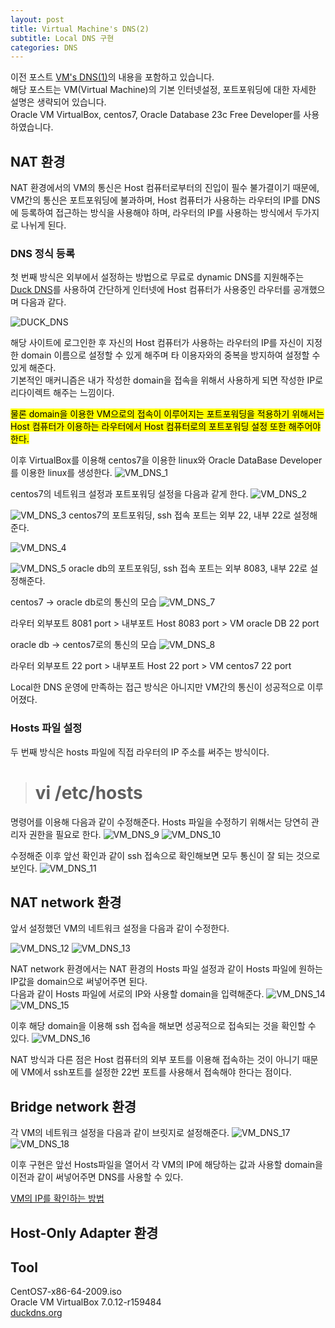 ```yaml
---
layout: post
title: Virtual Machine's DNS(2)
subtitle: Local DNS 구현
categories: DNS
---
```


이전 포스트 <a href="/dns/2023/10/31/DNS-VM-01.html">VM's DNS(1)</a>의 내용을 포함하고 있습니다.<br>
해당 포스트는 VM(Virtual Machine)의 기본 인터넷설정, 포트포워딩에 대한 자세한 설명은 생략되어 있습니다.<br>
Oracle VM VirtualBox, centos7, Oracle Database 23c Free Developer를 사용하였습니다.

## NAT 환경

NAT 환경에서의 VM의 통신은 Host 컴퓨터로부터의 진입이 필수 불가결이기 때문에, VM간의 통신은 포트포워딩에 불과하며, Host 컴퓨터가 사용하는 라우터의 IP를 DNS에 등록하여 접근하는 방식을 사용해야 하며, 라우터의 IP를 사용하는 방식에서 두가지로 나뉘게 된다.

### DNS 정식 등록
첫 번째 방식은 외부에서 설정하는 방법으로 무료로 dynamic DNS를 지원해주는 <a href="https://www.duckdns.org/">Duck DNS</a>를 사용하여 간단하게 인터넷에 Host 컴퓨터가 사용중인 라우터를 공개했으며 다음과 같다.

![DUCK_DNS](/assets/images/posts/DNS/vm_nat_6.png)

해당 사이트에 로그인한 후 자신의 Host 컴퓨터가 사용하는 라우터의 IP를 자신이 지정한 domain 이름으로 설정할 수 있게 해주며 타 이용자와의 중복을 방지하여 설정할 수 있게 해준다.<br>
기본적인 매커니즘은 내가 작성한 domain을 접속을 위해서 사용하게 되면 작성한 IP로 리다이렉트 해주는 느낌이다. 

<mark>물론 domain을 이용한 VM으로의 접속이 이루어지는 포트포워딩을 적용하기 위해서는 Host 컴퓨터가 이용하는 라우터에서 Host 컴퓨터로의 포트포워딩 설정 또한 해주어야한다.</mark>

이후 VirtualBox를 이용해 centos7을 이용한 linux와 Oracle DataBase Developer를 이용한 linux를 생성한다.
![VM_DNS_1](/assets/images/posts/DNS/vm_nat_1.png)

centos7의 네트워크 설정과 포트포워딩 설정을 다음과 같게 한다.
![VM_DNS_2](/assets/images/posts/DNS/vm_nat_2.png)

![VM_DNS_3](/assets/images/posts/DNS/vm_nat_3.png)
centos7의 포트포워딩, ssh 접속 포트는 외부 22, 내부 22로 설정해준다.


![VM_DNS_4](/assets/images/posts/DNS/vm_nat_4.png)

![VM_DNS_5](/assets/images/posts/DNS/vm_nat_5.png)
oracle db의 포트포워딩, ssh 접속 포트는 외부 8083, 내부 22로 설정해준다.

centos7 -> oracle db로의 통신의 모습
![VM_DNS_7](/assets/images/posts/DNS/vm_nat_7.png)

라우터 외부포트 8081 port > 내부포트 Host 8083 port > VM oracle DB 22 port

oracle db -> centos7로의 통신의 모습
![VM_DNS_8](/assets/images/posts/DNS/vm_nat_8.png)

라우터 외부포트 22 port > 내부포트 Host 22 port > VM centos7 22 port

Local한 DNS 운영에 만족하는 접근 방식은 아니지만 VM간의 통신이 성공적으로 이루어졌다.

### Hosts 파일 설정
두 번째 방식은 hosts 파일에 직접 라우터의 IP 주소를 써주는 방식이다.

># vi /etc/hosts

명령어를 이용해 다음과 같이 수정해준다. Hosts 파일을 수정하기 위해서는 당연히 관리자 권한을 필요로 한다.
![VM_DNS_9](/assets/images/posts/DNS/vm_nat_9.png)
![VM_DNS_10](/assets/images/posts/DNS/vm_nat_10.png)

수정해준 이후 앞선 확인과 같이 ssh 접속으로 확인해보면 모두 통신이 잘 되는 것으로 보인다.
![VM_DNS_11](/assets/images/posts/DNS/vm_nat_11.png)

## NAT network 환경

앞서 설정했던 VM의 네트워크 설정을 다음과 같이 수정한다.

![VM_DNS_12](/assets/images/posts/DNS/vm_natnet_1.png)
![VM_DNS_13](/assets/images/posts/DNS/vm_natnet_2.png)

NAT network 환경에서는 NAT 환경의 Hosts 파일 설정과 같이 Hosts 파일에 원하는 IP값을 domain으로 써넣어주면 된다.<br>
다음과 같이 Hosts 파일에 서로의 IP와 사용할 domain을 입력해준다.
![VM_DNS_14](/assets/images/posts/DNS/vm_natnet_3.png)
![VM_DNS_15](/assets/images/posts/DNS/vm_natnet_4.png)

이후 해당 domain을 이용해 ssh 접속을 해보면 성공적으로 접속되는 것을 확인할 수 있다.
![VM_DNS_16](/assets/images/posts/DNS/vm_natnet_5.png)

NAT 방식과 다른 점은 Host 컴퓨터의 외부 포트를 이용해 접속하는 것이 아니기 때문에 VM에서 ssh포트를 설정한 22번 포트를 사용해서 접속해야 한다는 점이다.

## Bridge network 환경

각 VM의 네트워크 설정을 다음과 같이 브릿지로 설정해준다.
![VM_DNS_17](/assets/images/posts/DNS/vm_bridge_1.png)
![VM_DNS_18](/assets/images/posts/DNS/vm_bridge_2.png)

이후 구현은 앞선 Hosts파일을 열어서 각 VM의 IP에 해당하는 값과 사용할 domain을 이전과 같이 써넣어주면 DNS를 사용할 수 있다.

<a href="/linux/2023/11/04/VM-check-ip.html">VM의 IP를 확인하는 방법</a>

## Host-Only Adapter 환경


## Tool
CentOS7-x86-64-2009.iso<br>
Oracle VM VirtualBox 7.0.12-r159484<br>
<a href="https://www.duckdns.org/">duckdns.org</a><br>